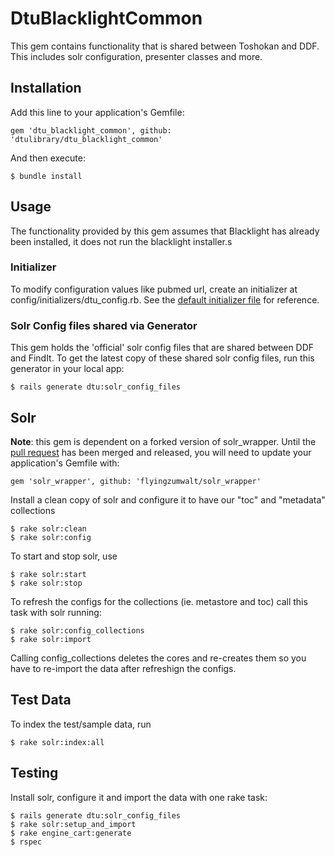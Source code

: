 # DtuBlacklightCommon

This gem contains functionality that is shared between Toshokan and DDF. This includes solr configuration, presenter classes and more.

## Installation

Add this line to your application's Gemfile:

    gem 'dtu_blacklight_common', github: 'dtulibrary/dtu_blacklight_common'

And then execute:

    $ bundle install

## Usage

The functionality provided by this gem assumes that Blacklight has already been installed, it does not run the blacklight installer.s

### Initializer

To modify configuration values like pubmed url, create an initializer at config/initializers/dtu_config.rb.  See the [default initializer file](../config/initializers/dtu_config.rb) for reference.

### Solr Config files shared via Generator

This gem holds the 'official' solr config files that are shared between DDF and FindIt. To get the latest copy of these shared solr config files, run this generator in your local app:

    $ rails generate dtu:solr_config_files

## Solr

**Note**: this gem is dependent on a forked version of solr_wrapper. Until the [pull request](https://github.com/cbeer/solr_wrapper/pull/14)  has been merged and released, you will need to update your application's Gemfile with: 
    
    gem 'solr_wrapper', github: 'flyingzumwalt/solr_wrapper' 

Install a clean copy of solr and configure it to have our "toc" and "metadata" collections

    $ rake solr:clean
    $ rake solr:config

To start and stop solr, use

    $ rake solr:start    
    $ rake solr:stop
    
To refresh the configs for the collections (ie. metastore and toc) call this task with solr running:

    $ rake solr:config_collections
    $ rake solr:import

Calling config_collections deletes the cores and re-creates them so you have to re-import the data after refreshign the configs.

## Test Data

To index the test/sample data, run

    $ rake solr:index:all

## Testing

Install solr, configure it and import the data with one rake task: 
    
    $ rails generate dtu:solr_config_files
    $ rake solr:setup_and_import
    $ rake engine_cart:generate
    $ rspec
